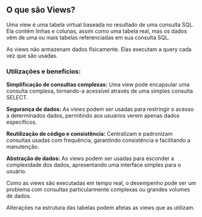 ## O que são Views?

Uma view é uma tabela virtual baseada no resultado de uma consulta SQL. Ela contém linhas e colunas,
assim como uma tabela real, mas os dados vêm de uma ou mais tabelas referenciadas em sua consulta SQL.

As views não armazenam dados físicamente. Elas executam a query cada vez que são usadas.

### Utilizações e benefícios:

**Simplificação de consultas complexas:** Uma view pode encapsular uma consulta complexa, tornando-a
acessível através de uma simples consulta SELECT.

**Segurança de dados:** As views podem ser usadas para restringir o acesso a determinados dados, 
permitindo aos usuários verem apenas dados específicos.

**Reutilização de código e consistência:** Centralizam e padronizam consultas usadas com frequência,
garantindo consistência e facilitando a manutenção.

**Abstração de dados:** As views podem ser usadas para esconder a complexidade dos dados, apresentando
uma interface simples para o usuário.

Como as views são executadas em tempo real, o desempenho pode ser um problema com consultas particularmente
complexas ou grandes volumes de dados.

Alterações na estrutura das tabelas podem afetas as views que as utilizam.